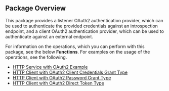 ## Package Overview

This package provides a listener OAuth2 authentication provider, which can be used to authenticate the provided credentials against an introspection endpoint, and a client OAuth2 authentication provider, which can be used to authenticate against an external endpoint.

For information on the operations, which you can perform with this package, see the below **Functions**. For examples on the usage of the operations, see the following.
* [HTTP Service with OAuth2 Example](https://ballerina.io/learn/by-example/http-service-with-oauth2.html)
* [HTTP Client with OAuth2 Client Credentials Grant Type](https://ballerina.io/learn/by-example/http-client-with-oauth2-client-credentials-grant-type.html)
* [HTTP Client with OAuth2 Password Grant Type](https://ballerina.io/learn/by-example/http-client-with-oauth2-password-grant-type.html)
* [HTTP Client with OAuth2 Direct Token Type](https://ballerina.io/learn/by-example/http-client-with-oauth2-direct-token-type.html)

